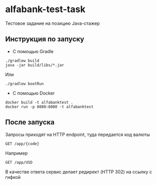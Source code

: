 # alfabank-test-task
Тестовое задание на позицию Java-стажер

## Инструкция по запуску 

* С помощью Gradle
```
./gradlew build
java -jar build/libs/*.jar
```

Или
```
./gradlew bootRun
```

* С помощью Docker
```
docker build -t alfabanktest .
docker run -p 8080:8080 -t alfabanktest
```

## После запуска

Запросы приходят на HTTP endpoint, туда передается код валюты

```
GET /app/{code}
```


Например 

```
GET /app/USD
```

В качестве ответа сервис делает редирект (HTTP 302) на ссылку с гифкой 
